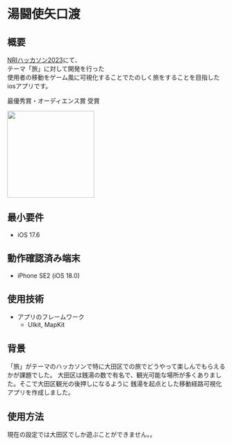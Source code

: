 # 湯闘使矢口渡
## 概要

[NRIハッカソン2023](https://bitconnect.nri.co.jp/2023/)にて、  
テーマ「旅」に対して開発を行った  
使用者の移動をゲーム風に可視化することでたのしく旅をすることを目指したiosアプリです。

最優秀賞・オーディエンス賞 受賞

<img src="https://github.com/user-attachments/assets/46181529-2512-4e25-b970-da25d487b7b0" width="200">

## 最小要件
- iOS 17.6

## 動作確認済み端末
- iPhone SE2 (iOS 18.0)

## 使用技術
- アプリのフレームワーク
    - UIkit, MapKit

## 背景
「旅」がテーマのハッカソンで特に大田区での旅でどうやって楽しんでもらえるかが課題でした。
大田区は銭湯の数で有名で、観光可能な場所が多くありました。そこで大田区観光の後押しになるように
銭湯を起点とした移動経路可視化アプリを作成しました。

## 使用方法
現在の設定では大田区でしか遊ぶことができません。。
